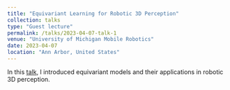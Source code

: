 ```yaml
---
title: "Equivariant Learning for Robotic 3D Perception"
collection: talks
type: "Guest lecture"
permalink: /talks/2023-04-07-talk-1
venue: "University of Michigan Mobile Robotics"
date: 2023-04-07
location: "Ann Arbor, United States"
---
```


In this [talk](https://www.youtube.com/watch?v=n8C4vNyc2v4), I introduced equivariant models and their applications in robotic 3D perception. 
